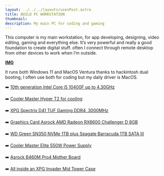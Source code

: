 ```yaml
---
layout: ../../../layouts/usesPost.astro
title: BUILD PC WORKSTATION
thumbnail: 
description: My main PC for coding and gaming
---
```


This computer is my main workstation, for app developing, designing, video editing, gaming and everything else. It’s very powerful and really a good foundation to create digital stuff. often I connect through remote desktop from other devices to work when I’m outside.

[**IMG**]()

It runs both Windows 11 and MacOS Ventura thanks to hackintosh dual booting, I often use both for coding but my daily driver is MacOS.


➡️ <span class="text-cyaned-500 bg-green-300 rounded-lg dark:bg-cyaned-900 dark:text-green-300 p-1"> [10th generation Intel Core i5 10400F up to 4.30GHz](https://www.amazon.com.mx/Procesador-Intel-I5-10400F-Frecuencia-Compatibles/dp/B0883PYCB4/ref=sr_1_1?__mk_es_MX=ÅMÅŽÕÑ&crid=3A5VN4D6BIK1F&keywords=i5+10400f&qid=1692648739&sprefix=i5+10400f%2Caps%2C143&sr=8-1) </span>

➡️ <span class="text-cyaned-500 bg-green-300 rounded-lg dark:bg-cyaned-900 dark:text-green-300 p-1"> [Cooler Master Hyper T2 for cooling](https://www.cyberpuerta.mx/Computo-Hardware/Componentes/Enfriamiento-y-Ventilacion/Disipadores-para-CPU/Disipador-CPU-Cooler-Master-Hyper-T2-92mm-800-2800RPM.html)</span>

➡️ <span class="text-cyaned-500 bg-green-300 rounded-lg dark:bg-cyaned-900 dark:text-green-300 p-1"> [XPG Spectrix D41 TUF Gaming DDR4, 3000MHz](https://www.amazon.com/SPECTRIX-3200MHz-Tungsten-Memory-Module/dp/B096K2RMQJ/ref=sr_1_2?crid=1WOOMAV8FYDQS&keywords=XPG+Spectrix+D41+TUF&qid=1692648946&sprefix=xpg+spectrix+d41+tuf%2Caps%2C152&sr=8-2)</span>

➡️ <span class="text-cyaned-500 bg-green-300 rounded-lg dark:bg-cyaned-900 dark:text-green-300 p-1">  [Graphics Card Asrock AMD Radeon RX6600 Challenger D 8GB](https://www.asrock.com/Graphics-Card/AMD/Radeon%20RX%206600%20Challenger%20D%208GB/index.es.asp)</span>

➡️ <span class="text-cyaned-500 bg-green-300 rounded-lg dark:bg-cyaned-900 dark:text-green-300 p-1">  [WD Green SN350 NVMe 1TB plus Seagate Barracuda 1TB SATA III](https://www.amazon.com/Western-Digital-960GB-Green-Internal/dp/B093QL29RZ/ref=sr_1_1?crid=1YN9683UYSZ4Z&keywords=WD+Green+SN350+NVMe&qid=1692649044&sprefix=wd+green+sn350+nvme%2Caps%2C136&sr=8-1)</span>

➡️ <span class="text-cyaned-500 bg-green-300 rounded-lg dark:bg-cyaned-900 dark:text-green-300 p-1">  [Cooler Master Elite 550W Power Supply](https://www.amazon.com/Cooler-Master-Hydro-Dynamic-Bearing-Silent-MPE-5501-ACAAW-US/dp/B083LH5QCN/ref=sr_1_6?keywords=Cooler+Master+Elite+550W+Power+Supply&qid=1692649059&sr=8-6)</span>

➡️ <span class="text-cyaned-500 bg-green-300 rounded-lg dark:bg-cyaned-900 dark:text-green-300 p-1">  [Asrock B460M Pro4 Mother Board](https://www.amazon.com/ASRock-B550-PRO4-Processors-Motherboard/dp/B089W2ZTHF/ref=sr_1_1?keywords=asrock+b460m+pro4+motherboard&qid=1692649080&sr=8-1)</span>

➡️ <span class="text-cyaned-500 bg-green-300 rounded-lg dark:bg-cyaned-900 dark:text-green-300 p-1">  [All inside an XPG Invader Mid Tower Case](https://www.xpg.com/es/xpg/638)</span>